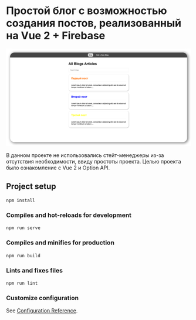 # Простой блог с возможностью создания постов, реализованный на Vue 2 + Firebase

![](https://github.com/andmatrosov/vue-blog/blob/master/preview.png)

В данном проекте не использовались стейт-менеджеры из-за отсутствия необходимости, ввиду простоты проекта.
Целью проекта было ознакомление с Vue 2 и Option API.

## Project setup

```
npm install
```

### Compiles and hot-reloads for development

```
npm run serve
```

### Compiles and minifies for production

```
npm run build
```

### Lints and fixes files

```
npm run lint
```

### Customize configuration

See [Configuration Reference](https://cli.vuejs.org/config/).
